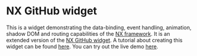 # NX GitHub widget

This is a widget demonstrating the data-binding, event handling, animation, shadow DOM and routing
capabilities of the [NX framework](http://www.nx-framework.com/). It is an extended version of the [NX GitHub widget](http://www.nx-framework.com/blog/public/github-widget/). A tutorial about creating this widget can be found [here](http://www.nx-framework.com/blog/public/extended-widget/). You can try out the live demo [here](https://solkimicreb.github.io/nx-extended-widget).
